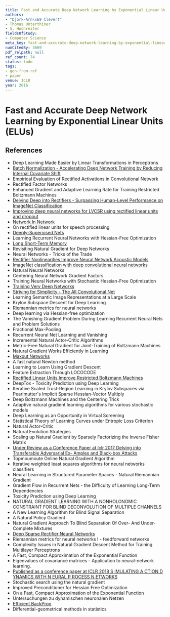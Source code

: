 ```yaml
---
title: Fast and Accurate Deep Network Learning by Exponential Linear Units (ELUs)
authors:
- "Djork-Arn\xE9 Clevert"
- Thomas Unterthiner
- S. Hochreiter
fieldsOfStudy:
- Computer Science
meta_key: fast-and-accurate-deep-network-learning-by-exponential-linear-units-elus
numCitedBy: 3669
pdf_relpath: null
ref_count: 74
status: todo
tags:
- gen-from-ref
- paper
venue: ICLR
year: 2016
---
```


# Fast and Accurate Deep Network Learning by Exponential Linear Units (ELUs)

## References

- Deep Learning Made Easier by Linear Transformations in Perceptrons
- [Batch Normalization - Accelerating Deep Network Training by Reducing Internal Covariate Shift](./batch-normalization-accelerating-deep-network-training-by-reducing-internal-covariate-shift.md)
- Empirical Evaluation of Rectified Activations in Convolutional Network
- Rectified Factor Networks
- Enhanced Gradient and Adaptive Learning Rate for Training Restricted Boltzmann Machines
- [Delving Deep into Rectifiers - Surpassing Human-Level Performance on ImageNet Classification](./delving-deep-into-rectifiers-surpassing-human-level-performance-on-imagenet-classification.md)
- [Improving deep neural networks for LVCSR using rectified linear units and dropout](./improving-deep-neural-networks-for-lvcsr-using-rectified-linear-units-and-dropout.md)
- [Network In Network](./network-in-network.md)
- On rectified linear units for speech processing
- [Deeply-Supervised Nets](./deeply-supervised-nets.md)
- Learning Recurrent Neural Networks with Hessian-Free Optimization
- [Long Short-Term Memory](./long-short-term-memory.md)
- Revisiting Natural Gradient for Deep Networks
- Neural Networks - Tricks of the Trade
- [Rectifier Nonlinearities Improve Neural Network Acoustic Models](./rectifier-nonlinearities-improve-neural-network-acoustic-models.md)
- [ImageNet classification with deep convolutional neural networks](./imagenet-classification-with-deep-convolutional-neural-networks.md)
- Natural Neural Networks
- Centering Neural Network Gradient Factors
- Training Neural Networks with Stochastic Hessian-Free Optimization
- [Training Very Deep Networks](./training-very-deep-networks.md)
- [Striving for Simplicity - The All Convolutional Net](./striving-for-simplicity-the-all-convolutional-net.md)
- Learning Semantic Image Representations at a Large Scale
- Krylov Subspace Descent for Deep Learning
- Riemannian metrics for neural networks
- Deep learning via Hessian-free optimization
- The Vanishing Gradient Problem During Learning Recurrent Neural Nets and Problem Solutions
- Fractional Max-Pooling
- Recurrent Neural Net Learning and Vanishing
- Incremental Natural Actor-Critic Algorithms
- Metric-Free Natural Gradient for Joint-Training of Boltzmann Machines
- Natural Gradient Works Efficiently in Learning
- [Maxout Networks](./maxout-networks.md)
- A fast natural Newton method
- Learning to Learn Using Gradient Descent
- Feature Extraction Through LOCOCODE
- [Rectified Linear Units Improve Restricted Boltzmann Machines](./rectified-linear-units-improve-restricted-boltzmann-machines.md)
- DeepTox - Toxicity Prediction using Deep Learning
- Iterative Scaled Trust-Region Learning in Krylov Subspaces via Pearlmutter's Implicit Sparse Hessian-Vector Multiply
- Deep Boltzmann Machines and the Centering Trick
- Adaptive natural gradient learning algorithms for various stochastic models
- Deep Learning as an Opportunity in Virtual Screening
- Statistical Theory of Learning Curves under Entropic Loss Criterion
- Natural Actor-Critic
- Natural Evolution Strategies
- Scaling up Natural Gradient by Sparsely Factorizing the Inverse Fisher Matrix
- [Under Review as a Conference Paper at Iclr 2017 Delving into Transferable Adversarial Ex- Amples and Black-box Attacks](./under-review-as-a-conference-paper-at-iclr-2017-delving-into-transferable-adversarial-ex-amples-and-black-box-attacks.md)
- Topmoumoute Online Natural Gradient Algorithm
- Iterative weighted least squares algorithms for neural networks classifiers
- Neural Learning in Structured Parameter Spaces - Natural Riemannian Gradient
- Gradient Flow in Recurrent Nets - the Difficulty of Learning Long-Term Dependencies
- Toxicity Prediction using Deep Learning
- NATURAL GRADIENT LEARNING WITH A NONHOLONOMIC CONSTRAINT FOR BLIND DECONVOLUTION OF MULTIPLE CHANNELS
- A New Learning Algorithm for Blind Signal Separation
- A Natural Policy Gradient
- Natural Gradient Approach To Blind Separation Of Over- And Under-Complete Mixtures
- [Deep Sparse Rectifier Neural Networks](./deep-sparse-rectifier-neural-networks.md)
- Riemannian metrics for neural networks I - feedforward networks
- Complexity Issues in Natural Gradient Descent Method for Training Multilayer Perceptrons
- A Fast, Compact Approximation of the Exponential Function
- Eigenvalues of covariance matrices - Application to neural-network learning.
- [Published as a conference paper at ICLR 2018 S IMULATING A CTION D YNAMICS WITH N EURAL P ROCESS N ETWORKS](./published-as-a-conference-paper-at-iclr-2018-s-imulating-a-ction-d-ynamics-with-n-eural-p-rocess-n-etworks.md)
- Stochastic search using the natural gradient
- Improved Preconditioner for Hessian Free Optimization
- On a Fast, Compact Approximation of the Exponential Function
- Untersuchungen zu dynamischen neuronalen Netzen
- [Efficient BackProp](./efficient-backprop.md)
- Differential-geometrical methods in statistics
